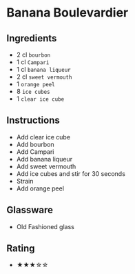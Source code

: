 # Banana Boulevardier

## Ingredients
- 2 cl `bourbon`
- 1 cl `Campari`
- 1 cl `banana liqueur`
- 2 cl `sweet vermouth`
- 1 `orange peel`
- 8 `ice cubes`
- 1 `clear ice cube`

## Instructions
- Add clear ice cube
- Add bourbon
- Add Campari
- Add banana liqueur
- Add sweet vermouth
- Add ice cubes and stir for 30 seconds
- Strain
- Add orange peel

## Glassware
- Old Fashioned glass

## Rating
- ★★★☆☆